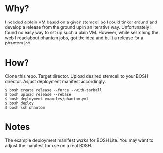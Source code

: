 # Why?

I needed a plain VM based on a given stemcell so I could tinker around and develop a release from the ground up in an iterative way. Unfortunately I found no easy way to set up such a plain VM. However, while searching the web I read about phantom jobs, got the idea and built a release for a phantom job.

# How?

Clone this repo. Target director. Upload desired stemcell to your BOSH director. Adjust deployment manifest accordingly.
```
$ bosh create release --force --with-tarball
$ bosh upload release --rebase
$ bosh deployment examples/phantom.yml
$ bosh deploy
$ bosh ssh phantom
```

# Notes

The example deployment manifest works for BOSH Lite. You may want to adjust the manifest for use on a real BOSH.
